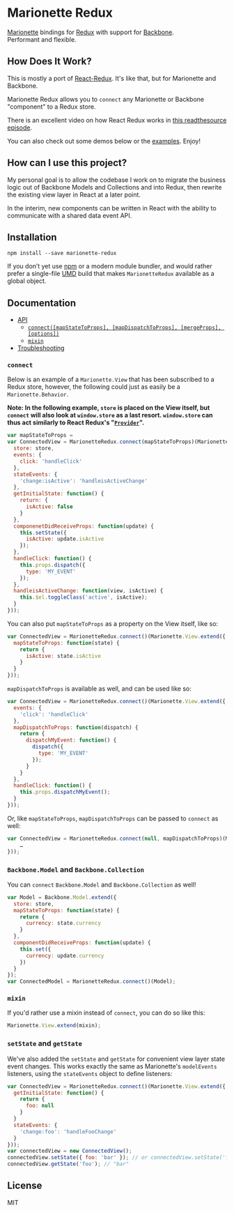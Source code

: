 Marionette Redux
=========================

[Marionette](https://github.com/marionettejs/backbone.marionette) bindings for [Redux](https://github.com/reactjs/redux) with support for [Backbone](https://github.com/jashkenas/backbone).  
Performant and flexible.

## How Does It Work?

This is mostly a port of [React-Redux](https://github.com/reactjs/react-redux). It's like that, but for Marionette and Backbone.

Marionette Redux allows you to `connect` any Marionette or Backbone "component" to a Redux store.

There is an excellent video on how React Redux works in [this readthesource episode](https://www.youtube.com/watch?v=VJ38wSFbM3A).

You can also check out some demos below or the [examples](https://github.com/AndrewHenderson/marionette-redux/tree/master/examples). Enjoy!

## How can I use this project?

My personal goal is to allow the codebase I work on to migrate the business logic out of Backbone Models and Collections and into Redux, then rewrite the existing view layer in React at a later point.

In the interim, new components can be written in React with the ability to communicate with a shared data event API.

## Installation

```
npm install --save marionette-redux
```
If you don’t yet use [npm](http://npmjs.com/) or a modern module bundler, and would rather prefer a single-file [UMD](https://github.com/umdjs/umd) build that makes `MarionetteRedux` available as a global object.

## Documentation

- [API](docs/api.md#api)
  - [`connect([mapStateToProps], [mapDispatchToProps], [mergeProps], [options])`](docs/api.md#connectmapstatetoprops-mapdispatchtoprops-mergeprops-options)
  - [`mixin`](docs/api.md#mixin)
- [Troubleshooting](docs/troubleshooting.md#troubleshooting)

### `connect`
Below is an example of a `Marionette.View` that has been subscribed to a Redux store, however, the following could just as easily be a `Marionette.Behavior`.

__Note: In the following example, `store` is placed on the View itself, but `connect` will also look at `window.store` as a last resort. `window.store` can thus act similarly to React Redux's "[`Provider`](https://github.com/reactjs/react-redux/blob/master/docs/api.md#provider-store)".__
```js
var mapStateToProps = 
var ConnectedView = MarionetteRedux.connect(mapStateToProps)(Marionette.View.extend({
  store: store,
  events: {
    click: 'handleClick'
  },
  stateEvents: {
    'change:isActive': 'handleisActiveChange'
  },
  getInitialState: function() {
    return: {
      isActive: false
    }
  },
  componenetDidReceiveProps: function(update) {
    this.setState({
      isActive: update.isActive
    });
  },
  handleClick: function() {
    this.props.dispatch({
      type: 'MY_EVENT'
    });
  },
  handleisActiveChange: function(view, isActive) {
    this.$el.toggleClass('active', isActive);
  }
}));
```
You can also put `mapStateToProps` as a property on the View itself, like so:
```js
var ConnectedView = MarionetteRedux.connect()(Marionette.View.extend({
  mapStateToProps: function(state) {
    return {
      isActive: state.isActive
    }
  }
}));
```
`mapDispatchToProps` is available as well, and can be used like so:
```js
var ConnectedView = MarionetteRedux.connect()(Marionette.View.extend({
  events: {
    'click': 'handleClick'
  },
  mapDispatchToProps: function(dispatch) {
    return {
      dispatchMyEvent: function() {
        dispatch({
          type: 'MY_EVENT'
        });
      }
    }
  },
  handleClick: function() {
    this.props.dispatchMyEvent();
  }
}));
```
Or, like `mapStateToProps`, `mapDispatchToProps` can be passed to `connect` as well:
```js
var ConnectedView = MarionetteRedux.connect(null, mapDispatchToProps)(Marionette.View.extend({
    …
}));
```
### `Backbone.Model` and `Backbone.Collection`
You can `connect` `Backbone.Model` and `Backbone.Collection` as well!
```js
var Model = Backbone.Model.extend({
  store: store,
  mapStateToProps: function(state) {
    return {
      currency: state.currency
    }
  },
  componentDidReceiveProps: function(update) {
    this.set({
      currency: update.currency
    })
  }
});
var ConnectedModel = MarionetteRedux.connect()(Model);
```
### `mixin`
If you'd rather use a mixin instead of `connect`, you can do so like this:
```js
Marionette.View.extend(mixin);
```
### `setState` and `getState`
We've also added the `setState` and `getState` for convenient view layer state event changes. This works exactly the same as Marionette's `modelEvents` listeners, using the `stateEvents` object to define listeners:
```js
var ConnectedView = MarionetteRedux.connect()(Marionette.View.extend({
  getInitialState: function() {
    return {
      foo: null
    }
  }
  stateEvents: {
    'change:foo': 'handleFooChange'
  }
}));
var connectedView = new ConnectedView();
connectedView.setState({ foo: 'bar' }); // or connectedView.setState('foo', 'bar');
connectedView.getState('foo'); // "bar"
```

## License

MIT
